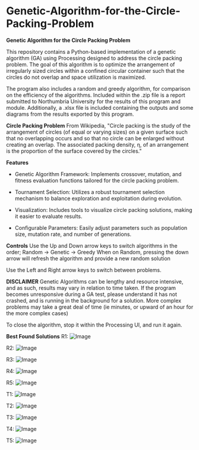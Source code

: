 # Genetic-Algorithm-for-the-Circle-Packing-Problem
**Genetic Algorithm for the Circle Packing Problem**

This repository contains a Python-based implementation of a genetic algorithm (GA) using Processing designed to address the circle packing problem. The goal of this algorithm is to optimize the arrangement of irregularly sized circles within a confined circular container such that the circles do not overlap and space utilization is maximized.

The program also includes a random and greedy algorithm, for comparison on the efficiency of the algorithms. Included within the .zip file is a report submitted to Northumbria University for the results of this program and module. Additionally, a .xlsx file is included containing the outputs and some diagrams from the results exported by this program.

**Circle Packing Problem**
From Wikipedia, "Circle packing is the study of the arrangement of circles (of equal or varying sizes) on a given surface such that no overlapping occurs and so that no circle can be enlarged without creating an overlap. The associated packing density, η, of an arrangement is the proportion of the surface covered by the circles."

**Features**

- Genetic Algorithm Framework: Implements crossover, mutation, and fitness evaluation functions tailored for the circle packing problem.

- Tournament Selection: Utilizes a robust tournament selection mechanism to balance exploration and exploitation during evolution.

- Visualization: Includes tools to visualize circle packing solutions, making it easier to evaluate results.

- Configurable Parameters: Easily adjust parameters such as population size, mutation rate, and number of generations.

**Controls**
Use the Up and Down arrow keys to switch algorithms in the order;
Random -> Genetic -> Greedy
When on Random, pressing the down arrow will refresh the algorithm and provide a new random solution

Use the Left and Right arrow keys to switch between problems.

**DISCLAIMER**
Genetic Algorithms can be lengthy and resource intensive, and as such, results may vary in relation to time taken. If the program becomes unresponsive during a GA test, please understand it has not crashed, and is running in the background for a solution. More complex problems may take a great deal of time (ie minutes, or upward of an hour for the more complex cases)

To close the algorithm, stop it within the Processing UI, and run it again.

**Best Found Solutions**
R1:
![Image](https://github.com/user-attachments/assets/e516c267-f460-4c61-80ef-5c3c8aa91890)

R2:
![Image](https://github.com/user-attachments/assets/f95aa66d-6058-477f-b765-290082028404)

R3:
![Image](https://github.com/user-attachments/assets/163a83df-8f80-4470-90c0-09185cf33d74)

R4:
![Image](https://github.com/user-attachments/assets/c53dcf6b-85bd-4f3d-b3cf-d3977b9057fc)

R5:
![Image](https://github.com/user-attachments/assets/67d8922f-4d9e-4550-9f6c-c1a0a9e42caf)

T1:
![Image](https://github.com/user-attachments/assets/43850079-038d-4402-af09-0c8d42ee43d2)

T2:
![Image](https://github.com/user-attachments/assets/a9a62e47-f8ef-4d34-9405-a4a15cf9f1bc)

T3:
![Image](https://github.com/user-attachments/assets/66492c8e-7b49-4a5d-a10c-ddd3a341349f)

T4:
![Image](https://github.com/user-attachments/assets/fdfd28c7-1ce7-49fa-8e08-cd6b66caabec)

T5:
![Image](https://github.com/user-attachments/assets/23e4611a-03fd-45eb-aa73-35cc2625f28b)
